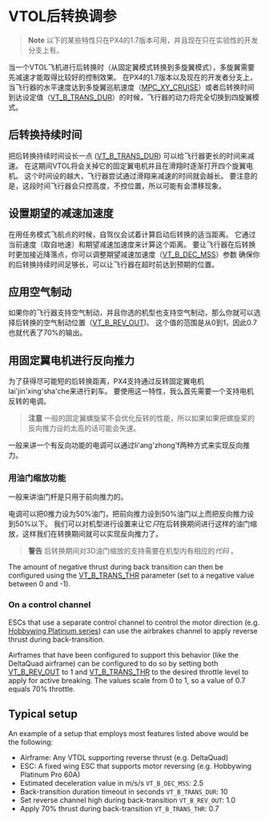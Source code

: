 # VTOL后转换调参

> **Note** 以下的某些特性只在PX4的1.7版本可用，并且现在只在实验性的开发分支上有。

当一个VTOL飞机进行后转换时（从固定翼模式转换到多旋翼模式），多旋翼需要先减速才能取得比较好的控制效果。 在PX4的1.7版本以及现在的开发者分支上，当飞行器的水平速度达到多旋翼巡航速度（[MPC_XY_CRUISE](../advanced_config/parameter_reference.md#MPC_XY_CRUISE)）或者后转换时间到达设定值（[VT_B_TRANS_DUR](../advanced_config/parameter_reference.md#VT_B_TRANS_DUR)）的时候，飞行器的动力将完全切换到四旋翼模式。

## 后转换持续时间

把后转换持续时间设长一点 ([VT_B_TRANS_DUR](../advanced_config/parameter_reference.md#VT_B_TRANS_DUR)) 可以给飞行器更长的时间来减速。 在这期间VTOL将会关掉它的固定翼电机并且在滑翔时逐渐打开四个旋翼电机。 这个时间设的越大，飞行器尝试通过滑翔来减速的时间就会越长。 要注意的是，这段时间飞行器会只控高度，不控位置，所以可能有会漂移现象。

## 设置期望的减速加速度

在用任务模式飞航点的时候，自驾仪会试着计算启动后转换的适当距离。 它通过当前速度（取自地速）和期望减速加速度来计算这个距离。 要让飞行器在后转换时更加接近降落点，你可以调整期望减速加速度（[VT_B_DEC_MSS](../advanced_config/parameter_reference.md#VT_B_DEC_MSS)）参数 确保你的后转换持续时间足够长，可以让飞行器在超时前达到预期的位置。

## 应用空气制动

如果你的飞行器支持空气制动，并且你选的机型也支持空气制动，那么你就可以选择后转换的空气制动位置（[VT_B_REV_OUT](../advanced_config/parameter_reference.md#VT_B_REV_OUT))。 这个值的范围是从0到1，因此0.7也就代表了70%的输出。

## 用固定翼电机进行反向推力

为了获得尽可能短的后转换距离，PX4支持通过反转固定翼电机lai'jin'xing'sha'che来进行刹车。 要使用这一特性，我么首先需要一个支持电机反转的电调。

> **注意** 一般的固定翼螺旋桨不会优化反转的性能，所以如果如果把螺旋桨的反向推力设的太高的话可能会失速。

一般来讲一个有反向功能的电调可以通过li'ang'zhong'f两种方式来实现反向推力。

### 用油门缩放功能

一般来讲油门杆是只用于前向推力的。

电调可以把0推力设为50%油门，把前向推力设到50%油门以上而把反向推力设到50%以下。 我们可以对机型进行设置来让它*只*在后转换期间进行这样的油门缩放，这样我们在转换期间就可以实现反向推力了。

> **警告** 后转换期间对3D油门缩放的支持需要在机型内有相应的*代码* 。

The amount of negative thrust during back transition can then be configured using the [VT_B_TRANS_THR](../advanced_config/parameter_reference.md#VT_B_TRANS_THR) parameter (set to a negative value between 0 and -1).

### On a control channel

ESCs that use a separate control channel to control the motor direction (e.g. [Hobbywing Platinum series](http://www.hobbywing.com/category.php?id=44&filter_attr=6345.6346)) can use the airbrakes channel to apply reverse thrust during back-transition.

Airframes that have been configured to support this behavior (like the DeltaQuad airframe) can be configured to do so by setting both [VT_B_REV_OUT](../advanced_config/parameter_reference.md#VT_B_REV_OUT) to 1 and [VT_B_TRANS_THR](../advanced_config/parameter_reference.md#VT_B_TRANS_THR) to the desired throttle level to apply for active breaking. The values scale from 0 to 1, so a value of 0.7 equals 70% throttle.

## Typical setup

An example of a setup that employs most features listed above would be the following:

- Airframe: Any VTOL supporting reverse thrust (e.g. DeltaQuad)
- ESC: A fixed wing ESC that supports motor reversing (e.g. Hobbywing Platinum Pro 60A)
- Estimated deceleration value in m/s/s `VT_B_DEC_MSS`: 2.5
- Back-transition duration timeout in seconds `VT_B_TRANS_DUR`: 10
- Set reverse channel high during back-transition `VT_B_REV_OUT`: 1.0
- Apply 70% thrust during back-transition `VT_B_TRANS_THR`: 0.7
